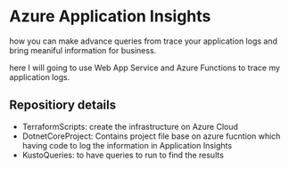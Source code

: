# Azure Application Insights

how you can make advance queries from trace your application logs and bring meaniful information for business.

here I will going to use Web App Service and Azure Functions to trace my application logs. 


## Repositiory details 

- TerraformScripts: create the infrastructure on Azure Cloud 
- DotnetCoreProject: Contains project file base on azure fucntion which having code to log the information in Application Insights
- KustoQueries: to have queries to run to find the results



